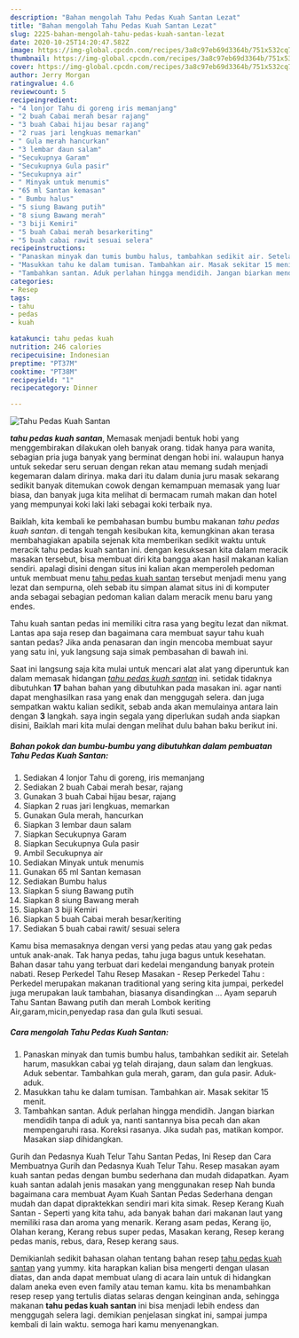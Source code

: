 ```yaml
---
description: "Bahan mengolah Tahu Pedas Kuah Santan Lezat"
title: "Bahan mengolah Tahu Pedas Kuah Santan Lezat"
slug: 2225-bahan-mengolah-tahu-pedas-kuah-santan-lezat
date: 2020-10-25T14:20:47.582Z
image: https://img-global.cpcdn.com/recipes/3a8c97eb69d3364b/751x532cq70/tahu-pedas-kuah-santan-foto-resep-utama.jpg
thumbnail: https://img-global.cpcdn.com/recipes/3a8c97eb69d3364b/751x532cq70/tahu-pedas-kuah-santan-foto-resep-utama.jpg
cover: https://img-global.cpcdn.com/recipes/3a8c97eb69d3364b/751x532cq70/tahu-pedas-kuah-santan-foto-resep-utama.jpg
author: Jerry Morgan
ratingvalue: 4.6
reviewcount: 5
recipeingredient:
- "4 lonjor Tahu di goreng iris memanjang"
- "2 buah Cabai merah besar rajang"
- "3 buah Cabai hijau besar rajang"
- "2 ruas jari lengkuas memarkan"
- " Gula merah hancurkan"
- "3 lembar daun salam"
- "Secukupnya Garam"
- "Secukupnya Gula pasir"
- "Secukupnya air"
- " Minyak untuk menumis"
- "65 ml Santan kemasan"
- " Bumbu halus"
- "5 siung Bawang putih"
- "8 siung Bawang merah"
- "3 biji Kemiri"
- "5 buah Cabai merah besarkeriting"
- "5 buah cabai rawit sesuai selera"
recipeinstructions:
- "Panaskan minyak dan tumis bumbu halus, tambahkan sedikit air. Setelah harum, masukkan cabai yg telah dirajang, daun salam dan lengkuas. Aduk sebentar. Tambahkan gula merah, garam, dan gula pasir. Aduk-aduk."
- "Masukkan tahu ke dalam tumisan. Tambahkan air. Masak sekitar 15 menit."
- "Tambahkan santan. Aduk perlahan hingga mendidih. Jangan biarkan mendidih tanpa di aduk ya, nanti santannya bisa pecah dan akan mempengaruhi rasa. Koreksi rasanya. Jika sudah pas, matikan kompor. Masakan siap dihidangkan."
categories:
- Resep
tags:
- tahu
- pedas
- kuah

katakunci: tahu pedas kuah 
nutrition: 246 calories
recipecuisine: Indonesian
preptime: "PT37M"
cooktime: "PT38M"
recipeyield: "1"
recipecategory: Dinner

---
```



![Tahu Pedas Kuah Santan](https://img-global.cpcdn.com/recipes/3a8c97eb69d3364b/751x532cq70/tahu-pedas-kuah-santan-foto-resep-utama.jpg)

<b><i>tahu pedas kuah santan</i></b>, Memasak menjadi bentuk hobi yang menggembirakan dilakukan oleh banyak orang. tidak hanya para wanita, sebagian pria juga banyak yang berminat dengan hobi ini. walaupun hanya untuk sekedar seru seruan dengan rekan atau memang sudah menjadi kegemaran dalam dirinya. maka dari itu dalam dunia juru masak sekarang sedikit banyak ditemukan cowok dengan kemampuan memasak yang luar biasa, dan banyak juga kita melihat di bermacam rumah makan dan hotel yang mempunyai koki laki laki sebagai koki terbaik nya.

Baiklah, kita kembali ke pembahasan bumbu bumbu makanan <i>tahu pedas kuah santan</i>. di tengah tengah kesibukan kita, kemungkinan akan terasa membahagiakan apabila sejenak kita memberikan sedikit waktu untuk meracik tahu pedas kuah santan ini. dengan kesuksesan kita dalam meracik masakan tersebut, bisa membuat diri kita bangga akan hasil makanan kalian sendiri. apalagi disini dengan situs ini kalian akan memperoleh pedoman untuk membuat menu <u>tahu pedas kuah santan</u> tersebut menjadi menu yang lezat dan sempurna, oleh sebab itu simpan alamat situs ini di komputer anda sebagai sebagian pedoman kalian dalam meracik menu baru yang endes.

Tahu kuah santan pedas ini memiliki citra rasa yang begitu lezat dan nikmat. Lantas apa saja resep dan bagaimana cara membuat sayur tahu kuah santan pedas? Jika anda penasaran dan ingin mencoba membuat sayur yang satu ini, yuk langsung saja simak pembasahan di bawah ini.


Saat ini langsung saja kita mulai untuk mencari alat alat yang diperuntuk kan dalam memasak hidangan <u><i>tahu pedas kuah santan</i></u> ini. setidak tidaknya dibutuhkan <b>17</b> bahan bahan yang dibutuhkan pada masakan ini. agar nanti dapat menghasilkan rasa yang enak dan menggugah selera. dan juga sempatkan waktu kalian sedikit, sebab anda akan memulainya antara lain dengan <b>3</b> langkah. saya ingin segala yang diperlukan sudah anda siapkan disini, Baiklah mari kita mulai dengan melihat dulu bahan baku berikut ini.

<!--inarticleads1-->

##### Bahan pokok dan bumbu-bumbu yang dibutuhkan dalam pembuatan Tahu Pedas Kuah Santan:

1. Sediakan 4 lonjor Tahu di goreng, iris memanjang
1. Sediakan 2 buah Cabai merah besar, rajang
1. Gunakan 3 buah Cabai hijau besar, rajang
1. Siapkan 2 ruas jari lengkuas, memarkan
1. Gunakan  Gula merah, hancurkan
1. Siapkan 3 lembar daun salam
1. Siapkan Secukupnya Garam
1. Siapkan Secukupnya Gula pasir
1. Ambil Secukupnya air
1. Sediakan  Minyak untuk menumis
1. Gunakan 65 ml Santan kemasan
1. Sediakan  Bumbu halus
1. Siapkan 5 siung Bawang putih
1. Siapkan 8 siung Bawang merah
1. Siapkan 3 biji Kemiri
1. Siapkan 5 buah Cabai merah besar/keriting
1. Sediakan 5 buah cabai rawit/ sesuai selera


Kamu bisa memasaknya dengan versi yang pedas atau yang gak pedas untuk anak-anak. Tak hanya pedas, tahu juga bagus untuk kesehatan. Bahan dasar tahu yang terbuat dari kedelai mengandung banyak protein nabati. Resep Perkedel Tahu Resep Masakan - Resep Perkedel Tahu : Perkedel merupakan makanan traditional yang sering kita jumpai, perkedel juga merupakan lauk tambahan, biasanya disandingkan … Ayam separuh Tahu Santan Bawang putih dan merah Lombok keriting Air,garam,micin,penyedap rasa dan gula Ikuti sesuai. 

<!--inarticleads2-->

##### Cara mengolah Tahu Pedas Kuah Santan:

1. Panaskan minyak dan tumis bumbu halus, tambahkan sedikit air. Setelah harum, masukkan cabai yg telah dirajang, daun salam dan lengkuas. Aduk sebentar. Tambahkan gula merah, garam, dan gula pasir. Aduk-aduk.
1. Masukkan tahu ke dalam tumisan. Tambahkan air. Masak sekitar 15 menit.
1. Tambahkan santan. Aduk perlahan hingga mendidih. Jangan biarkan mendidih tanpa di aduk ya, nanti santannya bisa pecah dan akan mempengaruhi rasa. Koreksi rasanya. Jika sudah pas, matikan kompor. Masakan siap dihidangkan.


Gurih dan Pedasnya Kuah Telur Tahu Santan Pedas, Ini Resep dan Cara Membuatnya Gurih dan Pedasnya Kuah Telur Tahu. Resep masakan ayam kuah santan pedas dengan bumbu sederhana dan mudah didapatkan. Ayam kuah santan adalah jenis masakan yang menggunakan resep Nah bunda bagaimana cara membuat Ayam Kuah Santan Pedas Sederhana dengan mudah dan dapat dipraktekkan sendiri mari kita simak. Resep Kerang Kuah Santan - Seperti yang kita tahu, ada banyak bahan dari makanan laut yang memiliki rasa dan aroma yang menarik. Kerang asam pedas, Kerang ijo, Olahan kerang, Kerang rebus super pedas, Masakan kerang, Resep kerang pedas manis, rebus, dara, Resep kerang saus. 

Demikianlah sedikit bahasan olahan tentang bahan resep <u>tahu pedas kuah santan</u> yang yummy. kita harapkan kalian bisa mengerti dengan ulasan diatas, dan anda dapat membuat ulang di acara lain untuk di hidangkan dalam aneka even even family atau teman kamu. kita bs menambahkan resep resep yang tertulis diatas selaras dengan keinginan anda, sehingga makanan <b>tahu pedas kuah santan</b> ini bisa menjadi lebih endess dan menggugah selera lagi. demikian penjelasan singkat ini, sampai jumpa kembali di lain waktu. semoga hari kamu menyenangkan.
